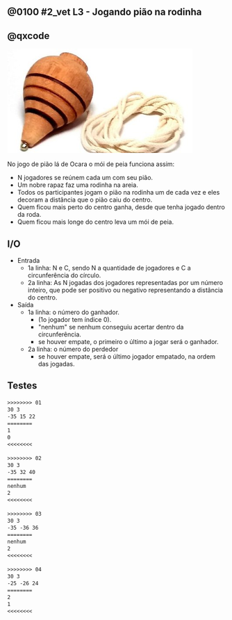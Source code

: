 ## @0100 #2_vet L3 - Jogando pião na rodinha
## @qxcode


![](capa.jpg)

No jogo de pião lá de Ocara o mói de peia funciona assim:
- N jogadores se reúnem cada um com seu pião.
- Um nobre rapaz faz uma rodinha na areia.
- Todos os participantes jogam o pião na rodinha um de cada vez e eles decoram a distância que o pião caiu do centro.
- Quem ficou mais perto do centro ganha, desde que tenha jogado dentro da roda.
- Quem ficou mais longe do centro leva um mói de peia.

## I/O

- Entrada
    - 1a linha: N e C, sendo N a quantidade de jogadores e C a circunferência do círculo.
    - 2a linha: As N jogadas dos jogadores representadas por um número inteiro, que pode ser positivo ou negativo representando a distância do centro.
- Saída
    - 1a linha: o número do ganhador.
        - (1o jogador tem índice 0).
        - "nenhum" se nenhum conseguiu acertar dentro da circunferência.
        - se houver empate, o primeiro o último a jogar será o ganhador.
    - 2a linha: o número do perdedor
        - se houver empate, será o último jogador empatado, na ordem das jogadas.

## Testes

```
>>>>>>>> 01
30 3
-35 15 22
========
1
0
<<<<<<<<

>>>>>>>> 02
30 3
-35 32 40
========
nenhum
2
<<<<<<<<

>>>>>>>> 03
30 3
-35 -36 36
========
nenhum
2
<<<<<<<<

>>>>>>>> 04
30 3
-25 -26 24
========
2
1
<<<<<<<<


```


<!---

>>>>>>>> 05
30 4
-25 -26 24 1
========
3
1
<<<<<<<<

>>>>>>>> 06
30 6
-25 -26 24 1 20 -2
========
3
1
<<<<<<<<



--->


